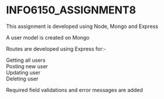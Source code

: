 # INFO6150_ASSIGNMENT8

This assignment is developed using Node, Mongo and Express<br/>

A user model is created on Mongo<br/>

Routes are developed using Express for:- <br/>

Getting all users<br/>
Posting new user<br/>
Updating user<br/>
Deleting user<br/>

Required field validations and error messages are added
